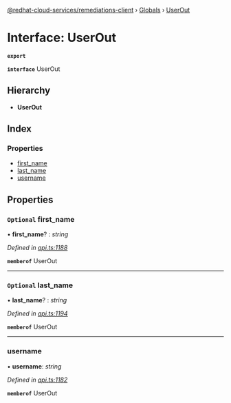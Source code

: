 [@redhat-cloud-services/remediations-client](../README.md) › [Globals](../globals.md) › [UserOut](userout.md)

# Interface: UserOut

**`export`** 

**`interface`** UserOut

## Hierarchy

* **UserOut**

## Index

### Properties

* [first_name](userout.md#optional-first_name)
* [last_name](userout.md#optional-last_name)
* [username](userout.md#username)

## Properties

### `Optional` first_name

• **first_name**? : *string*

*Defined in [api.ts:1188](https://github.com/RedHatInsights/javascript-clients.gi/blob/master/packages/remediations/api.ts#L1188)*

**`memberof`** UserOut

___

### `Optional` last_name

• **last_name**? : *string*

*Defined in [api.ts:1194](https://github.com/RedHatInsights/javascript-clients.gi/blob/master/packages/remediations/api.ts#L1194)*

**`memberof`** UserOut

___

###  username

• **username**: *string*

*Defined in [api.ts:1182](https://github.com/RedHatInsights/javascript-clients.gi/blob/master/packages/remediations/api.ts#L1182)*

**`memberof`** UserOut
